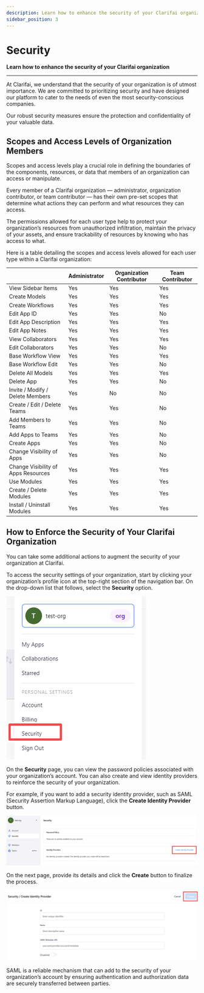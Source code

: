 ```yaml
---
description: Learn how to enhance the security of your Clarifai organization
sidebar_position: 3
---
```


# Security 

**Learn how to enhance the security of your Clarifai organization**

<hr />

At Clarifai, we understand that the security of your organization is of utmost importance. We are committed to prioritizing security and have designed our platform to cater to the needs of even the most security-conscious companies. 

Our robust security measures ensure the protection and confidentiality of your valuable data. 

## Scopes and Access Levels of Organization Members

Scopes and access levels play a crucial role in defining the boundaries of the components, resources, or data that members of an organization can access or manipulate. 

Every member of a Clarifai organization — administrator, organization contributor, or team contributor — has their own pre-set scopes that determine what actions they can perform and what resources they can access. 

The permissions allowed for each user type help to protect your organization’s resources from unauthorized infiltration, maintain the privacy of your assets, and ensure trackability of resources by knowing who has access to what. 

Here is a table detailing the scopes and access levels allowed for each user type within a Clarifai organization:

| <br/>                                       | Administrator<br/>    | Organization Contributor<br/>    | Team Contributor<br/>    |
|--------------------------------------------|----------------------|---------------------------------|-------------------------|
| View Sidebar Items<br/>                     | Yes<br/>              | Yes<br/>                         | Yes<br/>                 |
| Create Models<br/>                          | Yes<br/>              | Yes<br/>                         | Yes<br/>                 |
| Create Workflows<br/>                       | Yes<br/>              | Yes<br/>                         | Yes<br/>                 |
| Edit App ID<br/>                            | Yes<br/>              | Yes<br/>                         | No<br/>                  |
| Edit App Description<br/>                   | Yes<br/>              | Yes<br/>                         | Yes<br/>                 |
| Edit App Notes<br/>                         | Yes<br/>              | Yes<br/>                         | Yes<br/>                 |
| View Collaborators<br/>                     | Yes<br/>              | Yes<br/>                         | Yes<br/>                 |
| Edit Collaborators<br/>                     | Yes<br/>              | Yes<br/>                         | No<br/>                  |
| Base Workflow View<br/>                     | Yes<br/>              | Yes<br/>                         | Yes<br/>                 |
| Base Workflow Edit<br/>                     | Yes<br/>              | Yes<br/>                         | No<br/>                  |
| Delete All Models<br/>                      | Yes<br/>              | Yes<br/>                         | Yes<br/>                 |
| Delete App<br/>                             | Yes<br/>              | Yes<br/>                         | No<br/>                  |
| Invite / Modify / Delete Members<br/>       | Yes<br/>              | No<br/>                          | No<br/>                  |
| Create / Edit / Delete Teams<br/>           | Yes<br/>              | Yes<br/>                         | No<br/>                  |
| Add Members to Teams<br/>                   | Yes<br/>              | Yes<br/>                         | No<br/>                  |
| Add Apps to Teams<br/>                      | Yes<br/>              | Yes<br/>                         | No<br/>                  |
| Create Apps<br/>                            | Yes<br/>              | Yes<br/>                         | No<br/>                  |
| Change Visibility of Apps<br/>              | Yes<br/>              | Yes<br/>                         | No<br/>                  |
| Change Visibility of Apps Resources<br/>    | Yes<br/>              | Yes<br/>                         | Yes<br/>                 |
| Use Modules<br/>                            | Yes<br/>              | Yes<br/>                         | Yes<br/>                 |
| Create / Delete Modules<br/>                | Yes<br/>              | Yes<br/>                         | Yes<br/>                 |
| Install / Uninstall Modules<br/>            | Yes<br/>              | Yes<br/>                         | Yes<br/>                 |


## How to Enforce the Security of Your Clarifai Organization

You can take some additional actions to augment the security of your organization at Clarifai.

To access the security settings of your organization, start by clicking your organization’s profile icon at the top-right section of the navigation bar. On the drop-down list that follows, select the **Security** option. 

![Security organization settings](/img/clarifai_orgs/security_option.png)

On the **Security** page, you can view the password policies associated with your organization’s account. You can also create and view identity providers to reinforce the security of your organization. 

For example, if you want to add a security identity provider, such as SAML (Security Assertion Markup Language), click the **Create Identity Provider** button. 

![Security page](/img/clarifai_orgs/security_page.png)

On the next page, provide its details and click the **Create** button to finalize the process. 

![Create identity provider](/img/clarifai_orgs/create_identity_provider.png)

SAML is a reliable mechanism that can add to the security of your organization’s account by ensuring authentication and authorization data are securely transferred between parties. 

